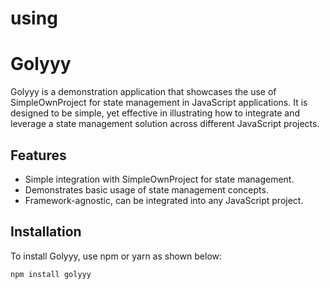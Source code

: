 # using

# Golyyy

Golyyy is a demonstration application that showcases the use of SimpleOwnProject for state management in JavaScript applications. It is designed to be simple, yet effective in illustrating how to integrate and leverage a state management solution across different JavaScript projects.

## Features

- Simple integration with SimpleOwnProject for state management.
- Demonstrates basic usage of state management concepts.
- Framework-agnostic, can be integrated into any JavaScript project.

## Installation

To install Golyyy, use npm or yarn as shown below:

```bash
npm install golyyy

